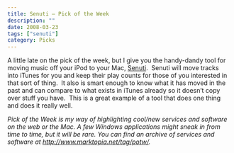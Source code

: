 ```yaml
---
title: Senuti – Pick of the Week
description: ""
date: 2008-03-23
tags: ["senuti"]
category: Picks
---
```



A little late on the pick of the week, but I give you the handy-dandy tool for moving music off your iPod to your Mac, <a href="https://web.archive.org/web/20131211172915/http://www.fadingred.org/senuti/">Senuti</a>.&nbsp; Senuti will move tracks into iTunes for you and keep their play counts for those of you interested in that sort of thing.&nbsp; It also is smart enough to know what it has moved in the past and can compare to what exists in iTunes already so it doesn’t copy over stuff you have.&nbsp; This is a great example of a tool that does one thing and does it really well.

*Pick of the Week is my way of highlighting cool/new services and software on the web or the Mac. A few Windows applications might sneak in from time to time, but it will be rare. You can find an archive of services and software at <a href="https://web.archive.org/web/20131211172915/http://www.marktopia.net/tag/potw/">http://www.marktopia.net/tag/potw/</a>.*
